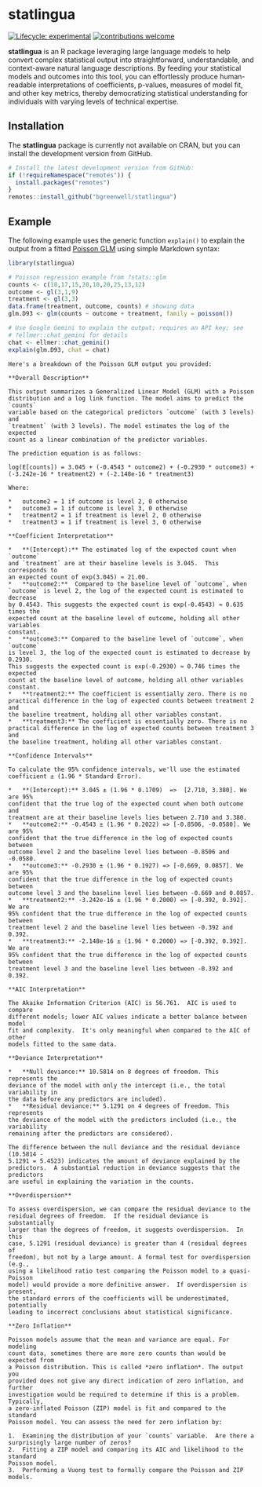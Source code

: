 
# statlingua

<!-- badges: start -->
[![Lifecycle: experimental](https://img.shields.io/badge/lifecycle-experimental-orange.svg)](https://lifecycle.r-lib.org/articles/stages.html#experimental)
[![contributions welcome](https://img.shields.io/badge/contributions-welcome-brightgreen.svg?style=flat)](https://github.com/dwyl/esta/issues)
<!-- badges: end -->

**statlingua** is an R package leveraging large language models to help convert complex statistical output into straightforward, understandable, and context-aware natural language descriptions. By feeding your statistical models and outcomes into this tool, you can effortlessly produce human-readable interpretations of coefficients, p-values, measures of model fit, and other key metrics, thereby democratizing statistical understanding for individuals with varying levels of technical expertise.

## Installation

The **statlingua** package is currently not available on CRAN, but you can install the development version from GitHub.

``` r
# Install the latest development version from GitHub:
if (!requireNamespace("remotes")) {
  install.packages("remotes")
}
remotes::install_github("bgreenwell/statlingua")
```

## Example

The following example uses the generic function `explain()` to explain the output from a fitted [Poisson GLM](https://en.wikipedia.org/wiki/Poisson_regression) using simple Markdown syntax:

``` r
library(statlingua)

# Poisson regression example from ?stats::glm
counts <- c(18,17,15,20,10,20,25,13,12)
outcome <- gl(3,1,9)
treatment <- gl(3,3)
data.frame(treatment, outcome, counts) # showing data
glm.D93 <- glm(counts ~ outcome + treatment, family = poisson())

# Use Google Gemini to explain the output; requires an API key; see
# ?ellmer::chat_gemini for details
chat <- ellmer::chat_gemini()
explain(glm.D93, chat = chat)
```
```
Here's a breakdown of the Poisson GLM output you provided:

**Overall Description**

This output summarizes a Generalized Linear Model (GLM) with a Poisson 
distribution and a log link function. The model aims to predict the `counts` 
variable based on the categorical predictors `outcome` (with 3 levels) and 
`treatment` (with 3 levels). The model estimates the log of the expected 
count as a linear combination of the predictor variables.

The prediction equation is as follows:

log(E[counts]) = 3.045 + (-0.4543 * outcome2) + (-0.2930 * outcome3) + 
(-3.242e-16 * treatment2) + (-2.148e-16 * treatment3)

Where:

*   outcome2 = 1 if outcome is level 2, 0 otherwise
*   outcome3 = 1 if outcome is level 3, 0 otherwise
*   treatment2 = 1 if treatment is level 2, 0 otherwise
*   treatment3 = 1 if treatment is level 3, 0 otherwise

**Coefficient Interpretation**

*   **(Intercept):** The estimated log of the expected count when `outcome` 
and `treatment` are at their baseline levels is 3.045.  This corresponds to 
an expected count of exp(3.045) ≈ 21.00.
*   **outcome2:**  Compared to the baseline level of `outcome`, when 
`outcome` is level 2, the log of the expected count is estimated to decrease 
by 0.4543. This suggests the expected count is exp(-0.4543) ≈ 0.635 times the
expected count at the baseline level of outcome, holding all other variables 
constant.
*   **outcome3:** Compared to the baseline level of `outcome`, when `outcome`
is level 3, the log of the expected count is estimated to decrease by 0.2930.
This suggests the expected count is exp(-0.2930) ≈ 0.746 times the expected 
count at the baseline level of outcome, holding all other variables constant.
*   **treatment2:** The coefficient is essentially zero. There is no 
practical difference in the log of expected counts between treatment 2 and 
the baseline treatment, holding all other variables constant.
*   **treatment3:** The coefficient is essentially zero. There is no 
practical difference in the log of expected counts between treatment 3 and 
the baseline treatment, holding all other variables constant.

**Confidence Intervals**

To calculate the 95% confidence intervals, we'll use the estimated 
coefficient ± (1.96 * Standard Error).

*   **(Intercept):** 3.045 ± (1.96 * 0.1709)  =>  [2.710, 3.380]. We are 95% 
confident that the true log of the expected count when both outcome and 
treatment are at their baseline levels lies between 2.710 and 3.380.
*   **outcome2:** -0.4543 ± (1.96 * 0.2022) => [-0.8506, -0.0580]. We are 95%
confident that the true difference in the log of expected counts between 
outcome level 2 and the baseline level lies between -0.8506 and -0.0580.
*   **outcome3:** -0.2930 ± (1.96 * 0.1927) => [-0.669, 0.0857]. We are 95% 
confident that the true difference in the log of expected counts between 
outcome level 3 and the baseline level lies between -0.669 and 0.0857.
*   **treatment2:** -3.242e-16 ± (1.96 * 0.2000) => [-0.392, 0.392]. We are 
95% confident that the true difference in the log of expected counts between 
treatment level 2 and the baseline level lies between -0.392 and 0.392.
*   **treatment3:** -2.148e-16 ± (1.96 * 0.2000) => [-0.392, 0.392]. We are 
95% confident that the true difference in the log of expected counts between 
treatment level 3 and the baseline level lies between -0.392 and 0.392.

**AIC Interpretation**

The Akaike Information Criterion (AIC) is 56.761.  AIC is used to compare 
different models; lower AIC values indicate a better balance between model 
fit and complexity.  It's only meaningful when compared to the AIC of other 
models fitted to the same data.

**Deviance Interpretation**

*   **Null deviance:** 10.5814 on 8 degrees of freedom. This represents the 
deviance of the model with only the intercept (i.e., the total variability in
the data before any predictors are included).
*   **Residual deviance:** 5.1291 on 4 degrees of freedom. This represents 
the deviance of the model with the predictors included (i.e., the variability
remaining after the predictors are considered).

The difference between the null deviance and the residual deviance (10.5814 -
5.1291 = 5.4523) indicates the amount of deviance explained by the 
predictors.  A substantial reduction in deviance suggests that the predictors
are useful in explaining the variation in the counts.

**Overdispersion**

To assess overdispersion, we can compare the residual deviance to the 
residual degrees of freedom.  If the residual deviance is substantially 
larger than the degrees of freedom, it suggests overdispersion.  In this 
case, 5.1291 (residual deviance) is greater than 4 (residual degrees of 
freedom), but not by a large amount. A formal test for overdispersion (e.g., 
using a likelihood ratio test comparing the Poisson model to a quasi-Poisson 
model) would provide a more definitive answer.  If overdispersion is present,
the standard errors of the coefficients will be underestimated, potentially 
leading to incorrect conclusions about statistical significance.

**Zero Inflation**

Poisson models assume that the mean and variance are equal. For modeling 
count data, sometimes there are more zero counts than would be expected from 
a Poisson distribution. This is called *zero inflation*. The output you 
provided does not give any direct indication of zero inflation, and further 
investigation would be required to determine if this is a problem. Typically,
a zero-inflated Poisson (ZIP) model is fit and compared to the standard 
Poisson model. You can assess the need for zero inflation by:

1.  Examining the distribution of your `counts` variable.  Are there a 
surprisingly large number of zeros?
2.  Fitting a ZIP model and comparing its AIC and likelihood to the standard 
Poisson model.
3.  Performing a Vuong test to formally compare the Poisson and ZIP models.
```
